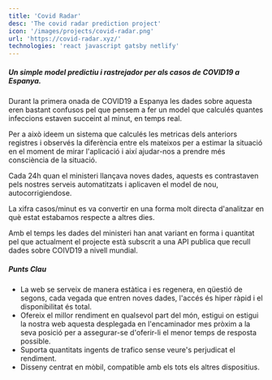 ```yaml
---
title: 'Covid Radar'
desc: 'The covid radar prediction project'
icon: '/images/projects/covid-radar.png'
url: 'https://covid-radar.xyz/'
technologies: 'react javascript gatsby netlify'
---
```


##### Un simple model predictiu i rastrejador per als casos de COVID19 a Espanya.

Durant la primera onada de COVID19 a Espanya les dades sobre aquesta eren bastant confusos pel que pensem a fer un model que calculés quantes infeccions estaven succeint al minut, en temps real.

Per a això ideem un sistema que calculés les metricas dels anteriors registres i observés la diferència entre els mateixos per a estimar la situació en el moment de mirar l'aplicació i així ajudar-nos a prendre més consciència de la situació.

Cada 24h quan el ministeri llançava noves dades, aquests es contrastaven pels nostres serveis automatitzats i aplicaven el model de nou, autocorrigiendose.

La xifra casos/minut es va convertir en una forma molt directa d'analitzar en què estat estabamos respecte a altres dies.

Amb el temps les dades del ministeri han anat variant en forma i quantitat pel que actualment el projecte està subscrit a una API publica que recull dades sobre COIVD19 a nivell mundial.

##### Punts Clau

- La web se serveix de manera estàtica i es regenera, en qüestió de segons, cada vegada que entren noves dades, l'accés és hiper ràpid i el disponibilitat és total.
- Ofereix el millor rendiment en qualsevol part del món, estigui on estigui la nostra web aquesta desplegada en l'encaminador mes pròxim a la seva posició per a assegurar-se d'oferir-li el menor temps de resposta possible.
- Suporta quantitats ingents de trafico sense veure's perjudicat el rendiment.
- Disseny centrat en mòbil, compatible amb els tots els altres dispositius.
